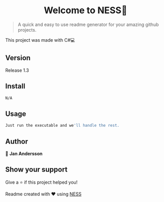 <h1 align='center'>Welcome to NESS👋</h1>

> A quick and easy to use readme generator for your amazing github projects.

This project was made with C#💻

## Version
Release 1.3

## Install
```sh
N/A
```

## Usage
```sh
Just run the executable and we'll handle the rest.
```

## Author

👤 **Jan Andersson**

## Show your support

Give a ⭐️ if this project helped you!

Readme created with ❤️ using [NESS](https://github.com/GreenVortex/C-/tree/master/Ness)
